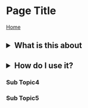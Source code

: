 # Page Title

[Home](/index.md)




<h2><details>

  <summary>What is this about </summary>

  <p>This site aims to provide ... ..</p>

</details></h2>



<h2><details>

  <summary>How do I use it?</summary>

  <p>To use this website, simply...</p>

</details></h2>










### Sub Topic4


### Sub Topic5

